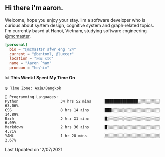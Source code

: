<h2><b>Hi there i'm aaron. </b></h2>

Welcome, hope you enjoy your stay. I'm a software developer who is curious about system design, cognitive system and graph-related topics. I'm currently based at Hanoi, Vietnam, studying software engineering [@mcmaster](https://www.mcmaster.ca/).

```toml
[personal]
  bio = "@mcmaster sfwr eng '24"
  current = "@bentoml, @luxcer"
  location = "🇻🇳 🇨🇦"
  name = "Aaron Pham"
  pronoun = "he/him"
```
<!--<img src="https://github-readme-stats.vercel.app/api?username=aarnphm&show_icons=true&count_private=true&theme=dark" height="170"/>-->
<!--<img src="https://github-readme-stats.vercel.app/api/top-langs/?username=aarnphm&layout=compact&hide=css&theme=dark" height="170" />-->

<!--START_SECTION:waka-->
📊 **This Week I Spent My Time On** 

```text
⌚︎ Time Zone: Asia/Bangkok

💬 Programming Languages: 
Python                   34 hrs 52 mins      ███████████████░░░░░░░░░░   63.06% 
CSS                      8 hrs 14 mins       ███░░░░░░░░░░░░░░░░░░░░░░   14.89% 
Bash                     3 hrs 21 mins       █░░░░░░░░░░░░░░░░░░░░░░░░   6.09% 
Markdown                 2 hrs 36 mins       █░░░░░░░░░░░░░░░░░░░░░░░░   4.71% 
YAML                     1 hr 28 mins        ░░░░░░░░░░░░░░░░░░░░░░░░░   2.67%

```


 Last Updated on 12/07/2021
<!--END_SECTION:waka-->
